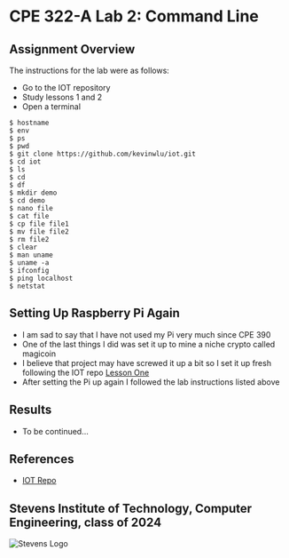 # CPE 322-A Lab 2: Command Line

## Assignment Overview
The instructions for the lab were as follows:
* Go to the IOT repository
* Study lessons 1 and 2
* Open a terminal 

~~~
$ hostname
$ env
$ ps
$ pwd
$ git clone https://github.com/kevinwlu/iot.git
$ cd iot
$ ls
$ cd
$ df
$ mkdir demo
$ cd demo
$ nano file
$ cat file
$ cp file file1
$ mv file file2
$ rm file2
$ clear
$ man uname
$ uname -a
$ ifconfig
$ ping localhost
$ netstat
~~~

## Setting Up Raspberry Pi Again
* I am sad to say that I have not used my Pi very much since CPE 390
* One of the last things I did was set it up to mine a niche crypto called magicoin
* I believe that project may have screwed it up a bit so I set it up fresh following the IOT repo [Lesson One](https://github.com/kevinwlu/iot/tree/master/lesson1)
* After setting the Pi up again I followed the lab instructions listed above

## Results
* To be continued...

## References
* [IOT Repo](https://github.com/kevinwlu/dsd/tree/master)

## Stevens Institute of Technology, Computer Engineering, class of 2024
![Stevens Logo](https://web.stevens.edu/news/newspoints/brand-logos/2020/Circular/Stevens-Circular-Logo-2020_RED.png)
